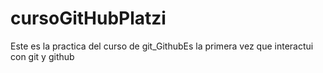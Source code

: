 # cursoGitHubPlatzi
Este es la practica del curso de git_GithubEs la primera vez que interactui con git y github
